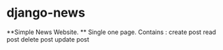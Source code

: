 # django-news

**Simple News Website.  **
Single one page. 
Contains :
  create post
  read post
  delete post
  update post
